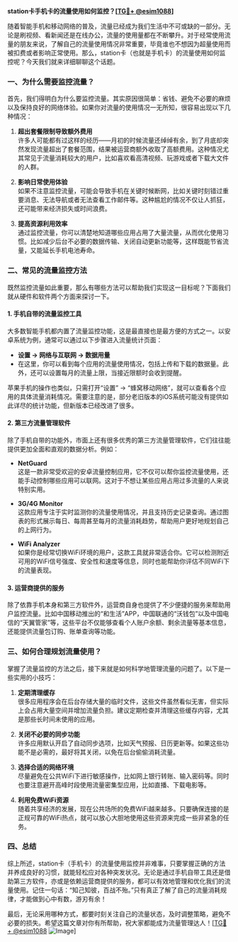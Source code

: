 **station卡手机卡的流量使用如何监控？[[TG💪+ @esim1088](https://t.me/s/esim1088)]**

随着智能手机和移动网络的普及，流量已经成为我们生活中不可或缺的一部分。无论是刷视频、看新闻还是在线办公，流量的使用量都在不断攀升。对于经常使用流量的朋友来说，了解自己的流量使用情况非常重要，毕竟谁也不想因为超量使用而被扣费或者影响正常使用。那么，station卡（也就是手机卡）的流量使用如何监控呢？今天我们就来详细聊聊这个话题。

### **一、为什么需要监控流量？**

首先，我们得明白为什么要监控流量。其实原因很简单：省钱、避免不必要的麻烦以及保持良好的网络体验。如果你对流量的使用情况一无所知，很容易出现以下几种情况：

1. **超出套餐限制导致额外费用**  
   许多人可能都有过这样的经历——月初的时候流量还绰绰有余，到了月底却突然发现流量超出了套餐范围，结果被运营商额外收取了高额费用。这种情况尤其常见于流量消耗较大的用户，比如喜欢看高清视频、玩游戏或者下载大文件的人群。

2. **影响日常使用体验**  
   如果不注意监控流量，可能会导致手机在关键时候断网，比如关键时刻错过重要消息、无法导航或者无法查看工作邮件等。这种尴尬的情况不仅让人抓狂，还可能带来经济损失或时间浪费。

3. **提高资源利用效率**  
   通过监控流量，你可以清楚地知道哪些应用占用了大量流量，从而优化使用习惯。比如减少后台不必要的数据传输、关闭自动更新功能等，这样既能节省流量，又能延长手机电池寿命。

### **二、常见的流量监控方法**

既然监控流量如此重要，那么有哪些方法可以帮助我们实现这一目标呢？下面我们就从硬件和软件两个方面来探讨一下。

#### **1. 手机自带的流量监控工具**

大多数智能手机都内置了流量监控功能，这是最直接也是最方便的方式之一。以安卓系统为例，通常可以通过以下步骤进入流量统计页面：

- **设置 -> 网络与互联网 -> 数据用量**
- 在这里，你可以看到每个应用的流量使用情况，包括上传和下载的数据量。此外，还可以设置每月的流量上限，当接近限额时会收到提醒。

苹果手机的操作也类似，只需打开“设置” -> “蜂窝移动网络”，就可以查看各个应用的具体流量消耗情况。需要注意的是，部分老旧版本的iOS系统可能没有提供如此详尽的统计功能，但新版本已经改进了很多。

#### **2. 第三方流量管理软件**

除了手机自带的功能外，市面上还有很多优秀的第三方流量管理软件，它们往往能提供更加全面和直观的数据分析。例如：

- **NetGuard**  
  这是一款非常受欢迎的安卓流量控制应用，它不仅可以帮你监控流量使用，还能手动控制哪些应用可以联网。这对于不想让某些应用占用过多流量的人来说特别实用。

- **3G/4G Monitor**  
  这款应用专注于实时监测你的流量使用情况，并且支持历史记录查询。通过图表的形式展示每日、每周甚至每月的流量消耗趋势，帮助用户更好地规划自己的上网行为。

- **WiFi Analyzer**  
  如果你是经常切换WiFi环境的用户，这款工具就非常适合你。它可以检测附近可用的WiFi信号强度、安全性和速度等信息，同时也能帮助你评估不同WiFi下的流量表现。

#### **3. 运营商提供的服务**

除了依靠手机本身和第三方软件外，运营商自身也提供了不少便捷的服务来帮助用户监控流量。比如中国移动推出的“和生活”APP，中国联通的“沃钱包”以及中国电信的“天翼管家”等，这些平台不仅能够查看个人账户余额、剩余流量等基本信息，还能提供流量包订购、账单查询等功能。

### **三、如何合理规划流量使用？**

掌握了流量监控的方法之后，接下来就是如何科学地管理流量的问题了。以下是一些实用的小技巧：

1. **定期清理缓存**  
   很多应用程序会在后台存储大量的临时文件，这些文件虽然看似无害，但实际上会占用大量空间并增加流量负担。建议定期检查并清理这些缓存内容，尤其是那些长时间未使用的应用。

2. **关闭不必要的同步功能**  
   许多应用默认开启了自动同步选项，比如天气预报、日历更新等。如果这些功能不是必需的，最好将其关闭，以免在后台偷偷消耗流量。

3. **选择合适的网络环境**  
   尽量避免在公共WiFi下进行敏感操作，比如网上银行转账、输入密码等。同时也要注意避开高峰时段使用流量密集型应用，比如直播、下载电影等。

4. **利用免费WiFi资源**  
   随着共享经济的发展，现在公共场所的免费WiFi越来越多。只要确保连接的是正规可靠的WiFi热点，就可以放心大胆地使用这些资源来完成一些非紧急的任务。

### **四、总结**

综上所述，station卡（手机卡）的流量使用监控并非难事，只要掌握正确的方法并养成良好的习惯，就能轻松应对各种突发状况。无论是通过手机自带工具还是借助第三方软件，亦或是依赖运营商提供的服务，都可以有效地管理和优化我们的流量使用。记住一句话：“知己知彼，百战不殆。”只有真正了解了自己的流量消耗规律，才能做到心中有数，游刃有余！

最后，无论采用哪种方式，都要时刻关注自己的流量状态，及时调整策略，避免不必要的损失。希望这篇文章对你有所帮助，祝大家都能成为流量管理达人！[[TG💪+ @esim1088](https://t.me/s/esim1088) ![Image](https://i.postimg.cc/4NQfJmqS/Snipaste-2025-05-13-00-14-12.png)]